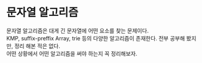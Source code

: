 문자열 알고리즘
===

문자열 알고리즘은 대게 긴 문자열에 어떤 요소를 찾는 문제이다.    
KMP, suffix-preffix Array, trie 등의 다양한 알고리즘이 존재한다.
전부 공부해 봤지만, 정리 해본 적은 없다.    
어떤 상황에서 어떤 알고리즘을 써야 하는지 꼭 정리해보자.
